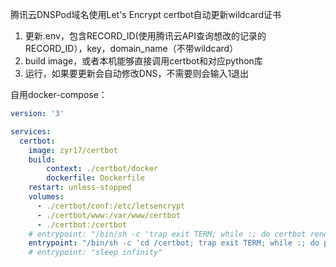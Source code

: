 腾讯云DNSPod域名使用Let's Encrypt certbot自动更新wildcard证书

1. 更新.env，包含RECORD_ID(使用腾讯云API查询想改的记录的RECORD_ID），key，domain_name（不带wildcard）
2. build image，或者本机能够直接调用certbot和对应python库
3. 运行，如果要更新会自动修改DNS，不需要则会输入1退出

自用docker-compose：
```yaml
version: '3'

services:
  certbot:
    image: zyr17/certbot
    build:
        context: ./certbot/docker
        dockerfile: Dockerfile
    restart: unless-stopped
    volumes:
      - ./certbot/conf:/etc/letsencrypt
      - ./certbot/www:/var/www/certbot
      - ./certbot:/certbot
    # entrypoint: "/bin/sh -c 'trap exit TERM; while :; do certbot renew; sleep 12h & wait $${!}; done;'"
    entrypoint: "/bin/sh -c 'cd /certbot; trap exit TERM; while :; do python3 cert.py > /certbot/log.txt; sleep 2d & wait $${!}; done;'"
    # entrypoint: "sleep infinity"


```
